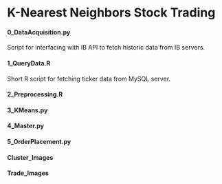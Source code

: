 # K-Nearest Neighbors Stock Trading

#### 0_DataAcquisition.py

Script for interfacing with IB API to fetch historic data from IB servers.

#### 1_QueryData.R

Short R script for fetching ticker data from MySQL server.

#### 2_Preprocessing.R


#### 3_KMeans.py


#### 4_Master.py


#### 5_OrderPlacement.py


#### Cluster_Images


#### Trade_Images